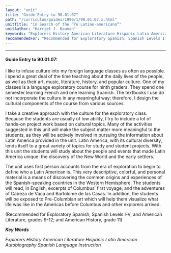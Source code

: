 ```yaml
---
layout: "unit"
title: "Guide Entry to 90.01.07"
path: "/curriculum/guides/1990/1/90.01.07.x.html"
unitTitle: "In Search of the “Yo Latino-americano”"
unitAuthor: "Harriet J. Bauman"
keywords: "Explorers History American Literature Hispanic Latin American Autobiography Spanish Language Instruction"
recommendedFor: "Recommended for Exploratory Spanish; Spanish Levels I-V; and American Literature, grades 9-12; and American History, grade 11"
---
```

<body>
<hr/>
<h4>
Guide Entry to 90.01.07:
</h4>
I like to infuse culture into my foreign language classes as often as possible. I spend a great deal of the time teaching about the daily lives of the people, as well as their art, music, literature, history, and popular culture. One of my classes is a language exploratory course for ninth graders. They spend one semester learning French and one learning Spanish. The textbooks I use do not incorporate the culture in any meaningful way; therefore, I design the cultural components of the course from various sources.
<p>
I take a creative approach with the culture for the exploratory class. Because the students are usually of low ability, I try to include a lot of hands-on project work based on cultural topics. Many of the activities suggested in this unit will make the subject matter more meaningful to the students, as they will be actively involved in pursuing the information about Latin America provided in the unit. Latin America, with its cultural diversity, lends itself to a great variety of topics for study and student projects. With this unit the students will study about the people and events that made Latin America unique: the discovery of the New World and the early settlers.
</p>
<p>
The unit uses first person accounts from the era of exploration to begin to define who a Latin American is. This very descriptive, colorful, and personal material is a means of discovering the common origins and experiences of the Spanish-speaking countries in the Western Hemisphere. The students will read, in English, excerpts of Columbus’ first voyage; and the adventures of Cabeza de Vaca and Bartolome de las Casas. In addition, the students will be exposed to Pre-Columbian art which will help them visualize what life was like in the Americas before Columbus and other explorers arrived.
</p>
<p>
(Recommended for Exploratory Spanish; Spanish Levels I-V; and American Literature, grades 9-12; and American History, grade 11)
</p>
<p>
<b>
<i>
Key Words
</i>
</b>
<br/>
</p>
<p>
<i>
Explorers History American Literature Hispanic Latin American Autobiography Spanish Language Instruction
</i>
</p>
</body>
